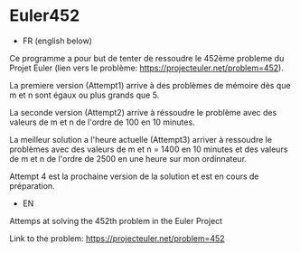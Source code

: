# Euler452
* FR (english below)

Ce programme a pour but de tenter de ressoudre le 452ème probleme du Projet Euler (lien vers le problème: https://projecteuler.net/problem=452).

La premiere version (Attempt1) arrive à des problèmes de mémoire dès que m et n sont égaux ou plus grands que 5.

La seconde version (Attempt2) arrive à réssoudre le problème avec des valeurs de m et n de l'ordre de 100 en 10 minutes.

La meilleur solution a l'heure actuelle (Attempt3) arriver à ressoudre le problèmes avec des valeurs de m et n = 1400 en 10 minutes et des valeurs de m et n de l'ordre de 2500 en une heure sur mon ordinnateur.

Attempt 4 est la prochaine version de la solution et est en cours de préparation.

* EN

Attemps at solving the 452th problem in the Euler Project

Link to the problem: https://projecteuler.net/problem=452
